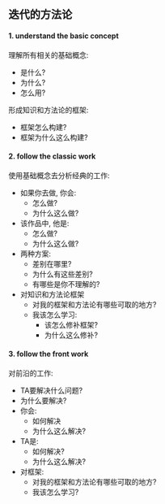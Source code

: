 ## 迭代的方法论

#### 1. understand the basic concept

理解所有相关的基础概念:

- 是什么?
- 为什么?
- 怎么用?

形成知识和方法论的框架:

- 框架怎么构建?
- 框架为什么这么构建?

#### 2. follow the classic work

使用基础概念去分析经典的工作:

- 如果你去做, 你会:
    - 怎么做?
    - 为什么这么做?
- 该作品中, 他是:
    - 怎么做?
    - 为什么这么做?
- 两种方案:
    - 差别在哪里?
    - 为什么有这些差别?
    - 有哪些是你不理解的?
- 对知识和方法论框架
    - 对我的框架和方法论有哪些可取的地方?
    - 我该怎么学习:
        - 该怎么修补框架?
        - 为什么这么修补?

#### 3. follow the front work

对前沿的工作:

- TA要解决什么问题?
- 为什么要解决?
- 你会:
    - 如何解决
    - 为什么这么解决?
- TA是:
    - 如何解决?
    - 为什么这么解决?
- 对框架:
    - 对我的框架和方法论有哪些可取的地方?
    - 我该怎么学习?